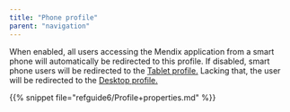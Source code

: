 ```yaml
---
title: "Phone profile"
parent: "navigation"
---
```

When enabled, all users accessing the Mendix application from a smart phone will automatically be redirected to this profile. If disabled, smart phone users will be redirected to the [Tablet profile.](tablet-profile) Lacking that, the user will be redirected to the [Desktop profile.](desktop-profile) 

{{% snippet file="refguide6/Profile+properties.md" %}}
